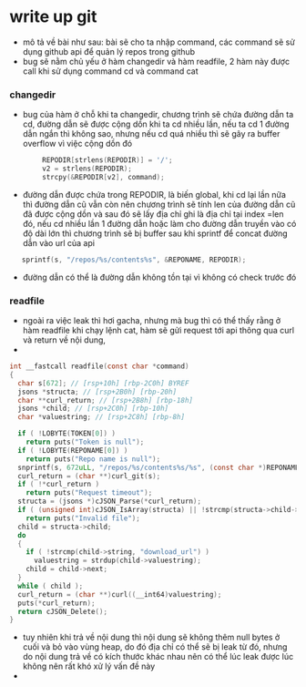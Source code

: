 # write up git 
- mô tả về bài như sau: bài sẽ cho ta nhập command, các command sẽ sử dụng github api để quản lý repos trong github
- bug sẽ nằm chủ yếu ở hàm changedir và hàm readfile, 2 hàm này được call khi sử dụng command cd và command cat
### changedir 
- bug của hàm ở chỗ khi ta changedir, chương trình sẽ chứa đường dẫn ta cd, đường dẫn sẽ được cộng dồn khi ta cd nhiều lần, nếu ta cd 1 đường dẫn ngắn thì không sao, nhưng nếu cd quá nhiều thì sẽ gây ra buffer overflow vì việc cộng dồn đó
```c
        REPODIR[strlens(REPODIR)] = '/';
        v2 = strlens(REPODIR);
        strcpy(&REPODIR[v2], command);
```
- đường dẫn được chứa trong REPODIR, là biến global, khi cd lại lần nữa thì đường dẫn cũ vẫn còn nên chương trình sẽ tính len của đường dẫn cũ đã được cộng dồn và sau đó sẽ lấy địa chỉ ghi là địa chỉ tại index =len đó, nếu cd nhiều lần 1 đường dẫn hoặc làm cho đường dẫn truyền vào có độ dài lớn thì chương trình sẽ bị buffer sau khi sprintf để concat đường dẫn vào url của api
```c
   sprintf(s, "/repos/%s/contents%s", &REPONAME, REPODIR);
```
- đường dẫn có thể là đường dẫn không tồn tại vì không có check trước đó
### readfile
- ngoài ra việc leak thì hơi gacha, nhưng mà bug thì có thể thấy rằng ở hàm readfile khi chạy lệnh cat, hàm sẽ gửi request tới api thông qua curl và return về nội dung,
- 
```c
int __fastcall readfile(const char *command)
{
  char s[672]; // [rsp+10h] [rbp-2C0h] BYREF
  jsons *structa; // [rsp+2B0h] [rbp-20h]
  char **curl_return; // [rsp+2B8h] [rbp-18h]
  jsons *child; // [rsp+2C0h] [rbp-10h]
  char *valuestring; // [rsp+2C8h] [rbp-8h]

  if ( !LOBYTE(TOKEN[0]) )
    return puts("Token is null");
  if ( !LOBYTE(REPONAME[0]) )
    return puts("Repo name is null");
  snprintf(s, 672uLL, "/repos/%s/contents%s/%s", (const char *)REPONAME, (const char *)REPODIR, command);
  curl_return = (char **)curl_git(s);
  if ( !*curl_return )
    return puts("Request timeout");
  structa = (jsons *)cJSON_Parse(*curl_return);
  if ( (unsigned int)cJSON_IsArray(structa) || !strcmp(structa->child->string, "message") )
    return puts("Invalid file");
  child = structa->child;
  do
  {
    if ( !strcmp(child->string, "download_url") )
      valuestring = strdup(child->valuestring);
    child = child->next;
  }
  while ( child );
  curl_return = (char **)curl((__int64)valuestring);
  puts(*curl_return);
  return cJSON_Delete();
}
```
- tuy nhiên khi trả về nội dung thì nội dung sẽ không thêm null bytes ở cuối và bỏ vào vùng heap, do đó địa chỉ có thể sẽ bị leak từ đó, nhưng do nội dung trả về có kích thước khác nhau nên có thể lúc leak được lúc không nên rất khó xử lý vấn đề này
- 
